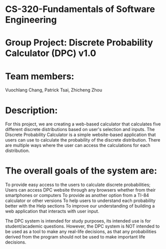 # CS-320-Fundamentals of Software Engineering

# Group Project: Discrete Probability Calculator (DPC) v1.0

# Team members: 
  Vuochlang Chang, Patrick Tsai, Zhicheng Zhou
  
# Description: 
  For this project, we are creating a web-based calculator that calculates five different discrete distributions based on user's selection and inputs. The Discrete Probability Calculator is a simple website-based application that users can use to calculate the probability of the discrete distribution. There are multiple ways where the user can access the calculations for each distribution.

# The overall goals of the system are:
To provide easy access to the users to calculate discrete probabilities; Users can access DPC website through any browsers whether from their smartphones or computers
To provide as another option from a TI-84 calculator or other versions
To help users to understand each probability better with the Help sections
To improve our understanding of building a web application that interacts with user input.

The DPC system is intended for study purposes, its intended use is for student/academic questions. However, the DPC system is NOT intended to be used as a tool to make any real-life decisions, as that any probabilities derived from the program should not be used to make important life decisions.
